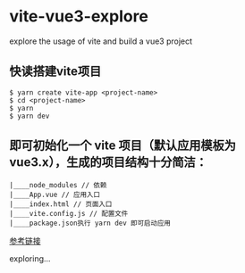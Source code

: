 # vite-vue3-explore
explore the usage  of vite and build a vue3 project

## 快读搭建vite项目
```
$ yarn create vite-app <project-name>
$ cd <project-name>
$ yarn
$ yarn dev
```
## 即可初始化一个 vite 项目（默认应用模板为 vue3.x），生成的项目结构十分简洁：
```
|____node_modules // 依赖
|____App.vue // 应用入口
|____index.html // 页面入口
|____vite.config.js // 配置文件
|____package.json执行 yarn dev 即可启动应用
```

[参考链接](https://mp.weixin.qq.com/s/u-wmr_nUL7F7SBSclYO_RQ)
   
exploring...
